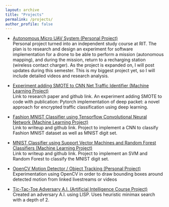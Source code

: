 ```yaml
---
layout: archive
title: "Projects"
permalink: /projects/
author_profile: false
---
```


- [Autonomous Micro UAV System (Personal Project)](https://github.com/ConorGagliardi/)<br>
Personal project turned into an independent study course at RIT. The plan is to research and design an experiment for 
software implementation for a drone to be able to perform a mission (autonomous mapping), and during the mission, 
return to a recharging station (wireless contact charger). As the project is expanded on, I will post updates during this
semester. This is my biggest project yet, so I will include detailed videos and research analysis.

- [Experiment adding SMOTE to CNN Net Traffic Identifier (Machine Learning Project)](https://conorgagliardi.com/SMOTEproject/)<br>
Link to research paper and github link. An experiment adding SMOTE to code with publication: Pytorch implementation 
of deep packet: a novel approach for encrypted traffic classification using deep learning.

- [Fashion MNIST Classifier using Tensorflow Convolutional Neural Network (Machine Learning
Project)](https://conorgagliardi.com/fashionMNISTproject/)<br>
Link to writeup and github link. Project to implement a CNN to classify Fashion MNIST dataset as well as MNIST digit set.

- [MNIST Classifier using Support Vector Machines and Random Forest Classifiers (Machine
Learning Project)](https://conorgagliardi/SVMRFproject/)<br>
Link to writeup and github link. Project to implement an SVM and Random Forest to classify the MNIST digit set.

- [OpenCV Motion Detector / Object Tracking (Personal Project)](https://github.com/ConorGagliardi/OpenCVPractice)<br>
Experimentation using OpenCV in order to draw bounding boxes around detected motion from linked livestreams or videos

- [Tic-Tac-Toe Adversary A.I. (Artificial Intelligence Course Project)](https://github.com/ConorGagliardi/TicTacToe-Adversary-AI)<br>
Created an adversary A.I. using LISP. Uses heuristic minimax search with a depth of 2.
